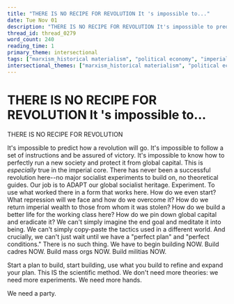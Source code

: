 ```yaml
---
title: "THERE IS NO RECIPE FOR REVOLUTION It 's impossible to..."
date: Tue Nov 01
description: "THERE IS NO RECIPE FOR REVOLUTION It's impossible to predict how a revolution will go."
thread_id: thread_0279
word_count: 240
reading_time: 1
primary_theme: intersectional
tags: ["marxism_historical materialism", "political economy", "imperialism_colonialism", "organizational theory"]
intersectional_themes: ["marxism_historical materialism", "political economy", "imperialism_colonialism", "organizational theory"]
---
```


# THERE IS NO RECIPE FOR REVOLUTION It 's impossible to...

THERE IS NO RECIPE FOR REVOLUTION

It's impossible to predict how a revolution will go. It's impossible to follow a set of instructions and be assured of victory. It's impossible to know how to perfectly run a new society and protect it from global capital. This is *especially* true in the imperial core. There has never been a successful revolution here--no major socialist experiments to build on, no theoretical guides. Our job is to ADAPT our global socialist heritage. Experiment. To use what worked there in a form that works here. How do we even start? What repression will we face and how do we overcome it? How do we return imperial wealth to those from whom it was stolen? How do we build a better life for the working class here? How do we pin down global capital and eradicate it? We can't simply imagine the end goal and meditate it into being. We can't simply copy-paste the tactics used in a different world. And crucially, we can't just wait until we have a "perfect plan" and "perfect conditions." There is no such thing. We have to begin building NOW. Build cadres NOW. Build mass orgs NOW. Build militias NOW.

Start a plan to build, start building, use what you build to refine and expand your plan. This IS the scientific method. We don't need more theories: we need more experiments. We need more hands.

We need a party.